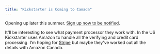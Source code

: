 ```yaml
---
title: "Kickstarter is Coming to Canada"
---
```

<p>Opening up later this summer. <a href="https://www.kickstarter.com/canada">Sign up now to be notified</a>.</p>
<p>It'll be interesting to see what payment processor they work with. In the US Kickstarter uses Amazon to handle all the verifying and credit card processing. I'm hoping for <a href="https://stripe.com/ca">Stripe</a> but maybe they've worked out all the details with Amazon Canada.</p>
